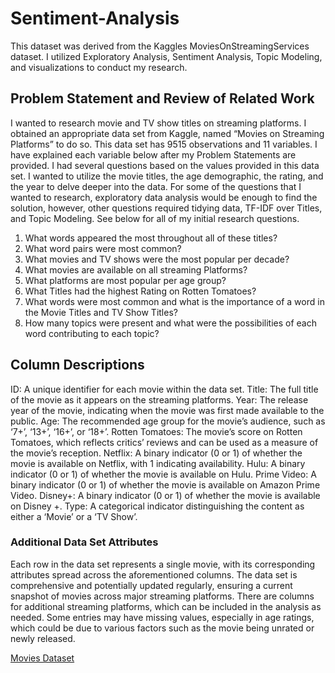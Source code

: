 # Sentiment-Analysis
This dataset was derived from the Kaggles MoviesOnStreamingServices dataset.  I utilized Exploratory Analysis, Sentiment Analysis, Topic Modeling, and visualizations to conduct my research.

## **Problem Statement and Review of Related Work**
I wanted to research movie and TV show titles on streaming platforms. I obtained an appropriate data set from Kaggle, named “Movies on Streaming Platforms” to do so. This data set has 9515 observations and 11 variables. I have explained each variable below after my Problem Statements are provided. I had several questions based on the values provided in this data set. I wanted to utilize the movie titles, the age demographic, the rating, and the year to delve deeper into the data. For some of the questions
that I wanted to research, exploratory data analysis would be enough to find the solution, however, other questions required tidying data, TF-IDF over Titles, and Topic Modeling. See below for all of my initial research questions.

1. What words appeared the most throughout all of these titles?
2. What word pairs were most common?
3. What movies and TV shows were the most popular per decade?
4. What movies are available on all streaming Platforms?
5. What platforms are most popular per age group?
6. What Titles had the highest Rating on Rotten Tomatoes?
7. What words were most common and what is the importance of a word in the Movie Titles and TV
Show Titles?
8. How many topics were present and what were the possibilities of each word contributing to each
topic?

 ## **Column Descriptions**
ID: A unique identifier for each movie within the data set. 
Title: The full title of the movie as it appears on the streaming platforms. 
Year: The release year of the movie, indicating when the movie was first made available to the public. 
Age: The recommended age group for the movie’s audience, such as ‘7+’, ‘13+’, ‘16+’, or ‘18+’. 
Rotten Tomatoes: The movie’s score on Rotten Tomatoes, which reflects critics’ reviews and can be used as a measure of the movie’s reception. 
Netflix: A binary indicator (0 or 1) of whether the movie is available on Netflix, with 1 indicating availability. 
Hulu: A binary indicator (0 or 1) of whether the movie is available on Hulu. 
Prime Video: A binary indicator (0 or 1) of whether the movie is available on Amazon Prime Video. 
Disney+: A binary indicator (0 or 1) of whether the movie is available on Disney +. 
Type: A categorical indicator distinguishing the content as either a ‘Movie’ or a ‘TV Show’.

### **Additional Data Set Attributes**
Each row in the data set represents a single movie, with its corresponding attributes spread across the
aforementioned columns. The data set is comprehensive and potentially updated regularly, ensuring a
current snapshot of movies across major streaming platforms. There are columns for additional streaming
platforms, which can be included in the analysis as needed. Some entries may have missing values, especially
in age ratings, which could be due to various factors such as the movie being unrated or newly released.

[Movies Dataset](https://www.kaggle.com/datasets/sanyacodes/movies-dataset-netflix-prime-video-disney)

